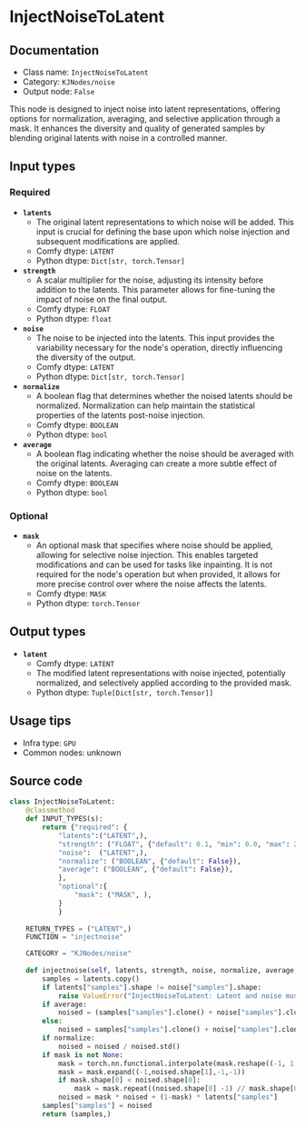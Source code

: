 # InjectNoiseToLatent
## Documentation
- Class name: `InjectNoiseToLatent`
- Category: `KJNodes/noise`
- Output node: `False`

This node is designed to inject noise into latent representations, offering options for normalization, averaging, and selective application through a mask. It enhances the diversity and quality of generated samples by blending original latents with noise in a controlled manner.
## Input types
### Required
- **`latents`**
    - The original latent representations to which noise will be added. This input is crucial for defining the base upon which noise injection and subsequent modifications are applied.
    - Comfy dtype: `LATENT`
    - Python dtype: `Dict[str, torch.Tensor]`
- **`strength`**
    - A scalar multiplier for the noise, adjusting its intensity before addition to the latents. This parameter allows for fine-tuning the impact of noise on the final output.
    - Comfy dtype: `FLOAT`
    - Python dtype: `float`
- **`noise`**
    - The noise to be injected into the latents. This input provides the variability necessary for the node's operation, directly influencing the diversity of the output.
    - Comfy dtype: `LATENT`
    - Python dtype: `Dict[str, torch.Tensor]`
- **`normalize`**
    - A boolean flag that determines whether the noised latents should be normalized. Normalization can help maintain the statistical properties of the latents post-noise injection.
    - Comfy dtype: `BOOLEAN`
    - Python dtype: `bool`
- **`average`**
    - A boolean flag indicating whether the noise should be averaged with the original latents. Averaging can create a more subtle effect of noise on the latents.
    - Comfy dtype: `BOOLEAN`
    - Python dtype: `bool`
### Optional
- **`mask`**
    - An optional mask that specifies where noise should be applied, allowing for selective noise injection. This enables targeted modifications and can be used for tasks like inpainting. It is not required for the node's operation but when provided, it allows for more precise control over where the noise affects the latents.
    - Comfy dtype: `MASK`
    - Python dtype: `torch.Tensor`
## Output types
- **`latent`**
    - Comfy dtype: `LATENT`
    - The modified latent representations with noise injected, potentially normalized, and selectively applied according to the provided mask.
    - Python dtype: `Tuple[Dict[str, torch.Tensor]]`
## Usage tips
- Infra type: `GPU`
- Common nodes: unknown


## Source code
```python
class InjectNoiseToLatent:
    @classmethod
    def INPUT_TYPES(s):
        return {"required": {
            "latents":("LATENT",),  
            "strength": ("FLOAT", {"default": 0.1, "min": 0.0, "max": 200.0, "step": 0.0001}),
            "noise":  ("LATENT",),
            "normalize": ("BOOLEAN", {"default": False}),
            "average": ("BOOLEAN", {"default": False}),
            },
            "optional":{
                "mask": ("MASK", ),
            }
            }
    
    RETURN_TYPES = ("LATENT",)
    FUNCTION = "injectnoise"

    CATEGORY = "KJNodes/noise"
        
    def injectnoise(self, latents, strength, noise, normalize, average, mask=None):
        samples = latents.copy()
        if latents["samples"].shape != noise["samples"].shape:
            raise ValueError("InjectNoiseToLatent: Latent and noise must have the same shape")
        if average:
            noised = (samples["samples"].clone() + noise["samples"].clone()) / 2
        else:
            noised = samples["samples"].clone() + noise["samples"].clone() * strength
        if normalize:
            noised = noised / noised.std()
        if mask is not None:
            mask = torch.nn.functional.interpolate(mask.reshape((-1, 1, mask.shape[-2], mask.shape[-1])), size=(noised.shape[2], noised.shape[3]), mode="bilinear")
            mask = mask.expand((-1,noised.shape[1],-1,-1))
            if mask.shape[0] < noised.shape[0]:
                mask = mask.repeat((noised.shape[0] -1) // mask.shape[0] + 1, 1, 1, 1)[:noised.shape[0]]
            noised = mask * noised + (1-mask) * latents["samples"]
        samples["samples"] = noised
        return (samples,)

```
